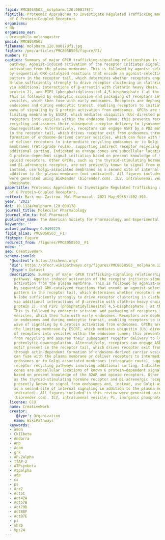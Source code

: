 ```yaml
---
figid: PMC8058503__molpharm.120.000178f1
figtitle: Proteomic Approaches to Investigate Regulated Trafficking and Signaling
  of G Protein–Coupled Receptors
organisms:
- NA
organisms_ner:
- Drosophila melanogaster
pmcid: PMC8058503
filename: molpharm.120.000178f1.jpg
figlink: /pmc/articles/PMC8058503/figure/F1/
number: F1
caption: Summary of major GPCR trafficking-signaling relationships in the endocytic
  pathway. Agonist-induced activation of the receptor initiates signaling by G protein
  activation from the plasma membrane. This is followed by agonist-selective phosphorylation
  by sequential GRK-catalyzed reactions that encode an agonist-selective multiphosphorylation
  pattern in the receptor tail, which determines whether receptors engage the β-arrestin
  N-lobe sufficiently strongly to drive receptor clustering in clathrin-coated pits
  via additional interactions of β-arrestin with clathrin heavy chain, AP-2 (adaptor
  protein 2), and PIP2 (phosphatidylinositol 4,5-bisphosphate ) at the coated pit.
  This is followed by endocytic scission and packaging of receptors into endocytic
  vesicles, which then fuse with early endosomes. Receptors are dephosphorylated in
  endosomes and during endocytic transit, enabling receptors to initiate a second
  wave of signaling by G protein activation from endosomes. GPCRs are sorted in the
  limiting membrane by ESCRT, which mediates ubiquitin (Ub)-directed packaging of
  receptors into vesicles within the endosome lumen; this prevents receptors from
  recycling and assures their subsequent receptor delivery to lysosomes for proteolytic
  downregulation. Alternatively, receptors can engage ASRT by a PDZ motif present
  in the receptor tail, which drives receptor exit from endosomes through actin-dependent
  formation of endosome-derived carrier vesicles, which can fuse with the plasma membrane
  or deliver receptors to intermediate recycling endosomes or to Golgi-associated
  membranes (retrograde route), supporting indirect receptor recycling pathways involving
  additional sorting. Indicated as orange cones are subcellular locations of known
  G protein–dependent signal initiation based on present knowledge of the B2AR and
  opioid receptors. Other GPCRs, such as the thyroid-stimulating hormone receptor
  and β1-adrenergic receptor, are not presently known to signal from endosomes and,
  instead, use Golgi-associated membranes as a second site of internal signaling in
  addition to the plasma membrane (not indicated). All figures included in this review
  were generated using BioRender (biorender.com). ILV, intralumenal vesicle; Pi, inorganic
  phosphate.
papertitle: Proteomic Approaches to Investigate Regulated Trafficking and Signaling
  of G Protein–Coupled Receptors.
reftext: Mark von Zastrow. Mol Pharmacol. 2021 May;99(5):392-398.
year: '2021'
doi: 10.1124/molpharm.120.000178
journal_title: Molecular Pharmacology
journal_nlm_ta: Mol Pharmacol
publisher_name: The American Society for Pharmacology and Experimental Therapeutics
keywords: ''
automl_pathway: 0.9499229
figid_alias: PMC8058503__F1
figtype: Figure
redirect_from: /figures/PMC8058503__F1
ndex: ''
seo: CreativeWork
schema-jsonld:
  '@context': https://schema.org/
  '@id': https://pfocr.wikipathways.org/figures/PMC8058503__molpharm.120.000178f1.html
  '@type': Dataset
  description: Summary of major GPCR trafficking-signaling relationships in the endocytic
    pathway. Agonist-induced activation of the receptor initiates signaling by G protein
    activation from the plasma membrane. This is followed by agonist-selective phosphorylation
    by sequential GRK-catalyzed reactions that encode an agonist-selective multiphosphorylation
    pattern in the receptor tail, which determines whether receptors engage the β-arrestin
    N-lobe sufficiently strongly to drive receptor clustering in clathrin-coated pits
    via additional interactions of β-arrestin with clathrin heavy chain, AP-2 (adaptor
    protein 2), and PIP2 (phosphatidylinositol 4,5-bisphosphate ) at the coated pit.
    This is followed by endocytic scission and packaging of receptors into endocytic
    vesicles, which then fuse with early endosomes. Receptors are dephosphorylated
    in endosomes and during endocytic transit, enabling receptors to initiate a second
    wave of signaling by G protein activation from endosomes. GPCRs are sorted in
    the limiting membrane by ESCRT, which mediates ubiquitin (Ub)-directed packaging
    of receptors into vesicles within the endosome lumen; this prevents receptors
    from recycling and assures their subsequent receptor delivery to lysosomes for
    proteolytic downregulation. Alternatively, receptors can engage ASRT by a PDZ
    motif present in the receptor tail, which drives receptor exit from endosomes
    through actin-dependent formation of endosome-derived carrier vesicles, which
    can fuse with the plasma membrane or deliver receptors to intermediate recycling
    endosomes or to Golgi-associated membranes (retrograde route), supporting indirect
    receptor recycling pathways involving additional sorting. Indicated as orange
    cones are subcellular locations of known G protein–dependent signal initiation
    based on present knowledge of the B2AR and opioid receptors. Other GPCRs, such
    as the thyroid-stimulating hormone receptor and β1-adrenergic receptor, are not
    presently known to signal from endosomes and, instead, use Golgi-associated membranes
    as a second site of internal signaling in addition to the plasma membrane (not
    indicated). All figures included in this review were generated using BioRender
    (biorender.com). ILV, intralumenal vesicle; Pi, inorganic phosphate.
  license: CC0
  name: CreativeWork
  creator:
    '@type': Organization
    name: WikiPathways
  keywords:
  - amon
  - CkIIbeta
  - Andorra
  - Anp
  - Acam
  - grk
  - AP-2alpha
  - TfAP-2
  - ATPsynbeta
  - Atpalpha
  - adp
  - ca
  - ps
  - Arr2
  - Act5C
  - Act42A
  - Act57B
  - Act79B
  - Act88F
  - Act87E
  - pi
  - shrb
  - Vps24
---
```


